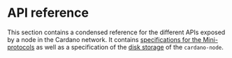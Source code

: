 # API reference

This section contains a condensed reference for the different APIs
exposed by a node in the Cardano network. It contains [specifications
for the Mini-protocols](mini-protocols/) as well as a specification of
the [disk storage](cardano-node/disk-store.md) of the `cardano-node`.
